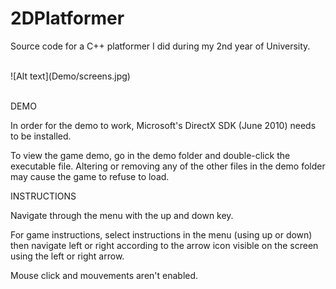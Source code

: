 2DPlatformer
============

Source code for a C++ platformer I did during my 2nd year of University.

<br/>
![Alt text](Demo/screens.jpg)
<br/>
<br/>

DEMO

In order for the demo to work, Microsoft's DirectX SDK (June 2010) needs to be installed.

To view the game demo, go in the demo folder and double-click the executable file.
Altering or removing any of the other files in the demo folder may cause the game to refuse to load.


INSTRUCTIONS

Navigate through the menu with the up and down key.

For game instructions, select instructions in the menu (using up or down) then navigate left or right according to the arrow icon visible on the screen using the left or right arrow.

Mouse click and mouvements aren't enabled.

